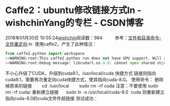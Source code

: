# Caffe2：ubuntu修改链接方式ln - wishchinYang的专栏 - CSDN博客
2018年01月30日 10:55:24[wishchin](https://me.csdn.net/wishchin)阅读数：984
         参考：[文件和目录命令-文件重定向](http://man.linuxde.net/ln)
ln  
使用caffe2，产生了此种情况：
```python
from caffe2.python import workspace
>>WARNING:root:This caffe2 python run does not have GPU support. Will run in CPU only mode.
>>WARNING:root:Debug message: libcudart.so.8.0: cannot open shared object file: No such file or directory
```
不小心升级了CUDA，升级到cuda9.1，/usr/local/cuda 快捷方式 链接则指向cuda9.1，需要再次重定向cuda快捷方式，使其指向cuda-8.0。
使用命令：
删除掉原来的链接
       cd  /usr/local
       sudo rm -rf cuda
注意：不要使用 sudo rm -rf cuda/ 
重新建立链接
     sudo ln -s /usr/local/cuda-8.0  cuda
则重新建立指向cuda-8.0的cuda文件件超链接
测试成功：
